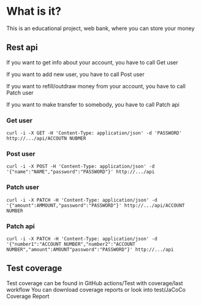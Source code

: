 # What is it? 
This is an educational project, web bank, where you can store your money

## Rest api
If you want to get info about your account, you have to call Get user

If you want to add new user, you have to call Post user

If you want to refill/outdraw money from your account, you have to call Patch user

If you want to make transfer to somebody, you have to call Patch api

### Get user
``curl -i -X GET -H 'Content-Type: application/json' -d 'PASSWORD' http://.../api/ACCOUTN NUBMER``
### Post user
``curl -i -X POST -H 'Content-Type: application/json' -d '{"name":"NAME","password":"PASSWORD"}' http://.../api ``
### Patch user
``curl -i -X PATCH -H 'Content-Type: application/json' -d '{"amount":AMMOUNT,"password":"PASSWORD"}' http://.../api/ACCOUNT NUMBER ``
### Patch api
``curl -i -X PATCH -H 'Content-Type: application/json' -d '{"number1":"ACCOUNT NUMBER","number2":"ACCOUNT NUMBER","amount":AMOUNT"password":"PASSWORD"}' http://.../api``

## Test coverage
Test coverage can be found in GitHub actions/Test with coverage/last workflow
You can download coverage reports or look into test/JaCoCo Coverage Report

